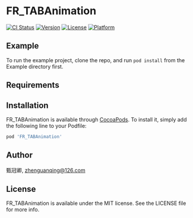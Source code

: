 # FR_TABAnimation

[![CI Status](https://img.shields.io/travis/甄冠卿/FR_TABAnimation.svg?style=flat)](https://travis-ci.org/甄冠卿/FR_TABAnimation)
[![Version](https://img.shields.io/cocoapods/v/FR_TABAnimation.svg?style=flat)](https://cocoapods.org/pods/FR_TABAnimation)
[![License](https://img.shields.io/cocoapods/l/FR_TABAnimation.svg?style=flat)](https://cocoapods.org/pods/FR_TABAnimation)
[![Platform](https://img.shields.io/cocoapods/p/FR_TABAnimation.svg?style=flat)](https://cocoapods.org/pods/FR_TABAnimation)

## Example

To run the example project, clone the repo, and run `pod install` from the Example directory first.

## Requirements

## Installation

FR_TABAnimation is available through [CocoaPods](https://cocoapods.org). To install
it, simply add the following line to your Podfile:

```ruby
pod 'FR_TABAnimation'
```

## Author

甄冠卿, zhenguanqing@126.com

## License

FR_TABAnimation is available under the MIT license. See the LICENSE file for more info.
